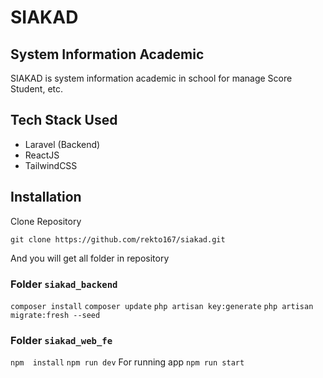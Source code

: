 # SIAKAD
## System Information Academic

SIAKAD is system information academic in school for manage Score Student, etc.

## Tech Stack Used
- Laravel (Backend)
- ReactJS
- TailwindCSS

## Installation
Clone Repository
```
git clone https://github.com/rekto167/siakad.git
```
And you will get all folder in repository
### Folder ```siakad_backend```
```composer install```
```composer update```
```php artisan key:generate```
```php artisan migrate:fresh --seed```

### Folder ```siakad_web_fe```
```npm  install```
```npm run dev```
For running app
```npm run start```
